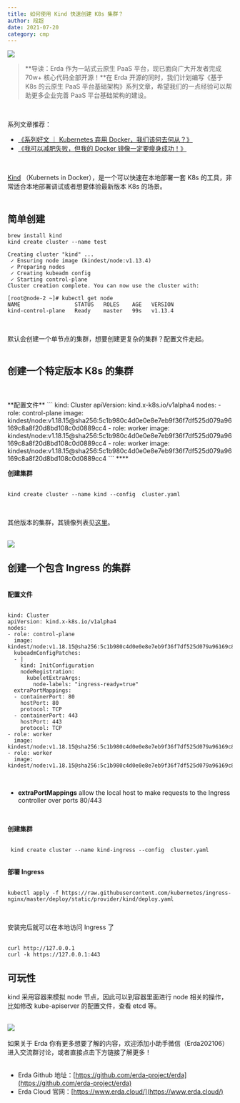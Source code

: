 ```yaml
---
title: 如何使用 Kind 快速创建 K8s 集群？
author: 段超
date: 2021-07-20
category: cmp
---
```



![](http://terminus-paas.oss-cn-hangzhou.aliyuncs.com/paas-doc/2021/08/25/02a37278-2088-4f35-aa15-5da77cb121bd.png)
> **导读：Erda 作为一站式云原生 PaaS 平台，现已面向广大开发者完成 70w+ 核心代码全部开源！**在 Erda 开源的同时，我们计划编写《基于 K8s 的云原生 PaaS 平台基础架构》系列文章，希望我们的一点经验可以帮助更多企业完善 PaaS 平台基础架构的建设。

​

系列文章推荐：

- [《系列好文 ｜ Kubernetes 弃用 Docker，我们该何去何从？》](http://mp.weixin.qq.com/s?__biz=Mzg2MDYzNTAxMw==&mid=2247484252&idx=1&sn=b39cc8ee8c7474b57bc860576d9e9ad4&chksm=ce2229b6f955a0a0fed36aae6a80deac854037fe528f259067d871a8fb3f1b0269e9a7431d1b&scene=21#wechat_redirect)
- [《我可以减肥失败，但我的 Docker 镜像一定要瘦身成功！》](http://mp.weixin.qq.com/s?__biz=Mzg2MDYzNTAxMw==&mid=2247485363&idx=1&sn=d7aa5696489408431a1cce36c19edc21&chksm=ce222d59f955a44fc465869de9724610a46df642682996226c22ac3587fe88f38b5591774f9a&scene=21#wechat_redirect)

​

[Kind](https://link.zhihu.com/?target=https%3A//github.com/kubernetes-sigs/kind) （Kubernets in Docker），是一个可以快速在本地部署一套 K8s 的工具，非常适合本地部署调试或者想要体验最新版本 K8s 的场景。<br />​<br />
## 简单创建


```
brew install kind
kind create cluster --name test

Creating cluster "kind" ...
 ✓ Ensuring node image (kindest/node:v1.13.4)
 ✓ Preparing nodes
 ✓ Creating kubeadm config
 ✓ Starting control-plane  ️
Cluster creation complete. You can now use the cluster with:

[root@node-2 ~]# kubectl get node
NAME                 STATUS   ROLES    AGE   VERSION
kind-control-plane   Ready    master   99s   v1.13.4
```
​

默认会创建一个单节点的集群，想要创建更复杂的集群？配置文件走起。<br />​<br />
## 创建一个特定版本 K8s 的集群

<br />
<br />**配置文件**
```
kind: Cluster
apiVersion: kind.x-k8s.io/v1alpha4
nodes:
- role: control-plane
  image: kindest/node:v1.18.15@sha256:5c1b980c4d0e0e8e7eb9f36f7df525d079a96169c8a8f20d8bd108c0d0889cc4
- role: worker
  image: kindest/node:v1.18.15@sha256:5c1b980c4d0e0e8e7eb9f36f7df525d079a96169c8a8f20d8bd108c0d0889cc4
- role: worker
  image: kindest/node:v1.18.15@sha256:5c1b980c4d0e0e8e7eb9f36f7df525d079a96169c8a8f20d8bd108c0d0889cc4
```
**​**

**创建集群**<br />**​**<br />
```
kind create cluster --name kind --config  cluster.yaml
```
​

其他版本的集群，其镜像列表见[这里](https://link.zhihu.com/?target=https%3A//github.com/kubernetes-sigs/kind/releases)。<br />​

![](http://terminus-paas.oss-cn-hangzhou.aliyuncs.com/paas-doc/2021/08/25/e18124a2-188b-46f1-bf72-21b8ead86520.png)
## 创建一个包含 Ingress 的集群

<br />**配置文件**<br />**​**<br />
```
kind: Cluster
apiVersion: kind.x-k8s.io/v1alpha4
nodes:
- role: control-plane
  image: kindest/node:v1.18.15@sha256:5c1b980c4d0e0e8e7eb9f36f7df525d079a96169c8a8f20d8bd108c0d0889cc4
  kubeadmConfigPatches:
  - |
    kind: InitConfiguration
    nodeRegistration:
      kubeletExtraArgs:
        node-labels: "ingress-ready=true"
  extraPortMappings:
  - containerPort: 80
    hostPort: 80
    protocol: TCP
  - containerPort: 443
    hostPort: 443
    protocol: TCP
- role: worker
  image: kindest/node:v1.18.15@sha256:5c1b980c4d0e0e8e7eb9f36f7df525d079a96169c8a8f20d8bd108c0d0889cc4
- role: worker
  image: kindest/node:v1.18.15@sha256:5c1b980c4d0e0e8e7eb9f36f7df525d079a96169c8a8f20d8bd108c0d0889cc4
```
**​**<br />

- **extraPortMappings** allow the local host to make requests to the Ingress controller over ports 80/443

**​**

**创建集群**<br />**​**<br />
```
 kind create cluster --name kind-ingress --config  cluster.yaml
```

<br />**部署 Ingress**<br />**​**<br />
```
kubectl apply -f https://raw.githubusercontent.com/kubernetes/ingress-nginx/master/deploy/static/provider/kind/deploy.yaml
```
​

安装完后就可以在本地访问 Ingress 了<br />​<br />
```
curl http://127.0.0.1
curl -k https://127.0.0.1:443
```


## 可玩性
kind 采用容器来模拟 node 节点，因此可以到容器里面进行 node 相关的操作，比如修改 kube-apiserver 的配置文件，查看 etcd 等。<br />​

![](http://terminus-paas.oss-cn-hangzhou.aliyuncs.com/paas-doc/2021/08/25/66913b44-4d4c-42d1-b7e5-5edd0af2a7e4.png)<br />
<br />如果关于 Erda 你有更多想要了解的内容，欢迎添加小助手微信（Erda202106）进入交流群讨论，或者直接点击下方链接了解更多！<br />​<br />

- Erda Github 地址：[https://github.com/erda-project/erda](https://github.com/erda-project/erda)
- Erda Cloud 官网：[https://www.erda.cloud/](https://www.erda.cloud/)

